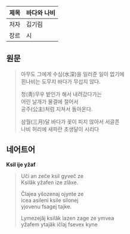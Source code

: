 | 제목 | 바다와 나비 |
|-|-|
| 저자 | 김기림 |
| 장르 | 시 |
## 원문
> 아무도 그에게 수심(水深)을 일러준 일이 없기에  
> 흰나비는 도무지 바다가 무섭지 않다.  
> 
> 청(靑)무우 밭인가 해서 내려갔다가는  
> 어린 날개가 물결에 절어서  
> 공주(公主)처럼 지쳐서 돌아온다.  
>
> 삼월(三月)달 바다가 꽃이 피지 않아서 서글픈  
> 나비 허리에 새파란 초생달이 시리다

## 네어트어
**Ksil ije yžaf**
> Uči an zeče ksil gyveč ze  
> Ksilăk yžafen ize zlăxe.  
>
> Člajea yšozenaj ojynte ze  
> icea asileni ksile silonej  
> yjovenu fsagej tajke.
>
> Lymezejăj ksilăk lazen zage ze ymvea  
> yžafem ytajăk ičlaj fsevex kyne